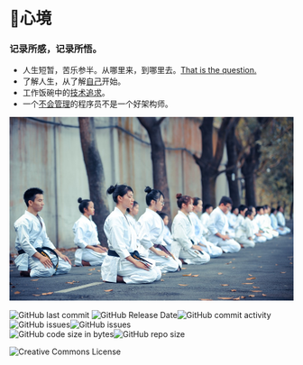 # 🐢心境

### 记录所感，记录所悟。

- 人生短暂，苦乐参半。从哪里来，到哪里去。[That is the question.](/01-人生点滴/README.md)
- 了解人生，从了解[自己](02-中医学习/README.md)开始。
- 工作饭碗中的[技术追求](03-技术积累/README.md)。
- 一个[不会管理](04-管理杂记/README.md)的程序员不是一个好架构师。

![group of martial artists sitting on the grounds](assets/home-tao.png)

![GitHub last commit](https://img.shields.io/github/last-commit/ibbcall/ibbcall.github.io.svg) ![GitHub Release Date](https://img.shields.io/github/release-date/ibbcall/ibbcall.github.io.svg)![GitHub commit activity](https://img.shields.io/github/commit-activity/m/ibbcall/ibbcall.github.io.svg)<br>
![GitHub issues](https://img.shields.io/github/issues-raw/ibbcall/ibbcall.github.io.svg)![GitHub issues](https://img.shields.io/github/issues-raw/ibbcall/ibbcall.github.io.svg)<br>
![GitHub code size in bytes](https://img.shields.io/github/languages/code-size/ibbcall/ibbcall.github.io.svg)![GitHub repo size](https://img.shields.io/github/repo-size/ibbcall/ibbcall.github.io.svg)

<img alt="Creative Commons License" style="border-width:0" src="https://i.creativecommons.org/l/by-nc-nd/4.0/88x31.png" />

